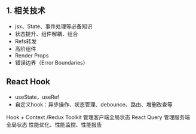 ## 1. 相关技术
- jsx、State、事件处理等必备知识
- 状态提升、组件解耦、组合
- Refs转发
- 高阶组件
- Render Props
- 错误边界（Error Boundaries）

## React Hook
- useState，useRef
- 自定义hook：异步操作、状态管理、debounce、路由、增删改查等

Hook + Context /Redux Toolkit 管理客户端全局状态
React Query 管理服务端全局状态
性能优化、性能监控、性能报告

<!--stackedit_data:
eyJoaXN0b3J5IjpbLTE2MjU0NTMzNzEsLTE2MDQ0OTQ3NTddfQ
==
-->